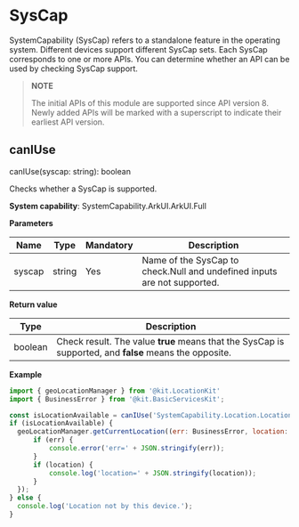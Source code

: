 # SysCap

SystemCapability (SysCap) refers to a standalone feature in the operating system. Different devices support different SysCap sets. Each SysCap corresponds to one or more APIs. You can determine whether an API can be used by checking SysCap support.

> **NOTE**
>
> The initial APIs of this module are supported since API version 8. Newly added APIs will be marked with a superscript to indicate their earliest API version.

## canIUse

canIUse(syscap: string): boolean

Checks whether a SysCap is supported.

**System capability**: SystemCapability.ArkUI.ArkUI.Full

**Parameters**

| Name| Type| Mandatory| Description|
| -------- | -------- | -------- | -------- |
| syscap | string | Yes| Name of the SysCap to check.Null and undefined inputs are not supported.|

**Return value**

| Type| Description|
| -------- | -------- |
| boolean | Check result. The value **true** means that the SysCap is supported, and **false** means the opposite.|

**Example**

  ```js
import { geoLocationManager } from '@kit.LocationKit'
import { BusinessError } from '@kit.BasicServicesKit';

const isLocationAvailable = canIUse('SystemCapability.Location.Location.Core');
if (isLocationAvailable) {
    geoLocationManager.getCurrentLocation((err: BusinessError, location: geoLocationManager.Location) => {
        if (err) {
            console.error('err=' + JSON.stringify(err));
        }
        if (location) {
            console.log('location=' + JSON.stringify(location));
        }
    });
} else {
    console.log('Location not by this device.');
}
  ```
